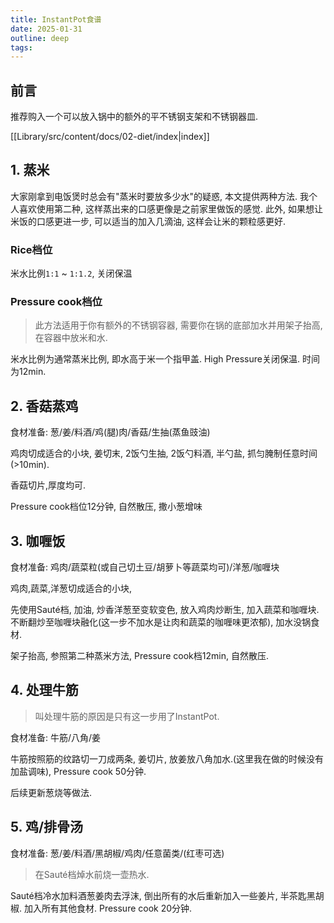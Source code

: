 ```yaml
---
title: InstantPot食谱
date: 2025-01-31
outline: deep
tags:
---
```

## 前言

推荐购入一个可以放入锅中的额外的平不锈钢支架和不锈钢器皿.

[[Library/src/content/docs/02-diet/index|index]]

## 1. 蒸米

大家刚拿到电饭煲时总会有"蒸米时要放多少水"的疑惑, 本文提供两种方法. 我个人喜欢使用第二种, 这样蒸出来的口感更像是之前家里做饭的感觉. 此外, 如果想让米饭的口感更进一步, 可以适当的加入几滴油, 这样会让米的颗粒感更好.

### Rice档位

米水比例`1:1` ~ `1:1.2`, 关闭保温
### Pressure cook档位

> 此方法适用于你有额外的不锈钢容器, 需要你在锅的底部加水并用架子抬高, 在容器中放米和水.

米水比例为通常蒸米比例, 即水高于米一个指甲盖. High Pressure关闭保温. 时间为12min.
## 2. 香菇蒸鸡
食材准备: 葱/姜/料酒/鸡(腿)肉/香菇/生抽(蒸鱼豉油)

鸡肉切成适合的小块, 姜切末, 2饭勺生抽, 2饭勺料酒, 半勺盐, 抓匀腌制任意时间(>10min).

香菇切片,厚度均可.

Pressure cook档位12分钟, 自然散压, 撒小葱增味
## 3. 咖喱饭
食材准备: 鸡肉/蔬菜粒(或自己切土豆/胡萝卜等蔬菜均可)/洋葱/咖喱块

鸡肉,蔬菜,洋葱切成适合的小块, 

先使用Sauté档, 加油, 炒香洋葱至变软变色, 放入鸡肉炒断生, 加入蔬菜和咖喱块. 不断翻炒至咖喱块融化(这一步不加水是让肉和蔬菜的咖喱味更浓郁), 加水没锅食材.

架子抬高, 参照第二种蒸米方法, Pressure cook档12min, 自然散压.

## 4. 处理牛筋
> 叫处理牛筋的原因是只有这一步用了InstantPot.

食材准备: 牛筋/八角/姜

牛筋按照筋的纹路切一刀成两条, 姜切片, 放姜放八角加水.(这里我在做的时候没有加盐调味), Pressure cook 50分钟.

后续更新葱烧等做法.
## 5. 鸡/排骨汤

食材准备: 葱/姜/料酒/黑胡椒/鸡肉/任意菌类/(红枣可选)

> 在Sauté档焯水前烧一壶热水.

Sauté档冷水加料酒葱姜肉去浮沫, 倒出所有的水后重新加入一些姜片, 半茶匙黑胡椒. 加入所有其他食材.
Pressure cook 20分钟.